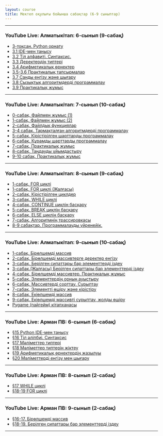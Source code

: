 ```yaml
---
layout: course
title: Мектеп оқулығы бойынша сабақтар (6-9 сыныптар)
---
```

<hr>
<div class="youtube-spoilers">
    <h3>YouTube Live: Алматыкітап: 6-сынып (9-сабақ)</h3>
    <ul>
        <li><a href="https://www.youtube.com/watch?v=KDoEtMxOCRs" target="_blank">3-тоқсан. Python орнату</a></li>
        <li><a href="https://www.youtube.com/watch?v=jj12O9Wd0qE" target="_blank">3.1 IDE-мен танысу</a></li>
        <li><a href="https://www.youtube.com/watch?v=1NtrhEHJNJc" target="_blank">3.2 Тіл алфавиті. Синтаксис.</a></li>
        <li><a href="https://www.youtube.com/watch?v=tn8_uxhwTbc" target="_blank">3.3 Деректердің типтері</a></li>
        <li><a href="https://www.youtube.com/watch?v=PTKwx9lVQyo" target="_blank">3.4 Арифметикалық өрнектер</a></li>
        <li><a href="https://www.youtube.com/watch?v=Wvs9g71uYcQ" target="_blank">3.5-3.6 Практикалық тапсырмалар</a></li>
        <li><a href="https://www.youtube.com/watch?v=s_K3m-Y6fXs" target="_blank">3.7 Санды енгізу және шығару</a></li>
        <li><a href="https://www.youtube.com/watch?v=JBalQbgXqyk" target="_blank">3.8 Сызықтық алгоритмдерді программалау</a></li>
        <li><a href="https://www.youtube.com/watch?v=y_P0qn4Q1Go" target="_blank">3.9 Практикалық жұмыс</a></li>
    </ul>
</div>
<hr>

<div class="youtube-spoilers">
    <h3>YouTube Live: Алматыкітап: 7-сынып (10-сабақ)</h3>
    <ul>
        <li><a href="https://www.youtube.com/watch?v=SIqvyQlVVvY" target="_blank">0-сабақ. Файлмен жұмыс (1)</a></li>
        <li><a href="https://www.youtube.com/watch?v=trapGb995OA" target="_blank">1-сабақ. Файлмен жұмыс (2)</a></li>
        <li><a href="https://www.youtube.com/watch?v=noMQfnJgH0k" target="_blank">2-сабақ. Файлдық функциялар</a></li>
        <li><a href="https://www.youtube.com/watch?v=tDvvRfPNAR4" target="_blank">3-4 сабақ. Тармақталған алгоритмдерді программалау</a></li>
        <li><a href="https://www.youtube.com/watch?v=tw79yTAW8u0" target="_blank">5-сабақ. Кірістірілген шарттарды программалау</a></li>
        <li><a href="https://www.youtube.com/watch?v=H17vQvgXS1Q" target="_blank">6-сабақ. Құрамды шарттарды программалау</a></li>
        <li><a href="https://www.youtube.com/watch?v=CIB4XMsVRgg" target="_blank">7-сабақ. Практикалық жұмыс</a></li>
        <li><a href="https://www.youtube.com/watch?v=nBjlx1W2Ako" target="_blank">8-сабақ. Таңдауды ұйымдастыру</a></li>
        <li><a href="https://www.youtube.com/watch?v=6UyNnrUbqsE" target="_blank">9-10 сабақ. Практикалық жұмыс</a></li>
    </ul>
</div>
<hr>

<div class="youtube-spoilers">
    <h3>YouTube Live: Алматыкітап: 8-сынып (9-сабақ)</h3>
    <ul>
        <li><a href="https://www.youtube.com/watch?v=yRYO0519Cjs" target="_blank">1-сабақ. FOR циклі</a></li>
        <li><a href="https://www.youtube.com/watch?v=0VQfSrSbzSM" target="_blank">1-сабақ. FOR циклі (Жалғасы)</a></li>
        <li><a href="https://www.youtube.com/watch?v=pcC52KRFpxk" target="_blank">2-сабақ. Кірістірілген циклдер</a></li>
        <li><a href="https://www.youtube.com/watch?v=eAYbsFJRZsY" target="_blank">3-сабақ. WHILE циклі</a></li>
        <li><a href="https://www.youtube.com/watch?v=ybbXzr_wNAs" target="_blank">4-сабақ. CONTINUE циклін басқару</a></li>
        <li><a href="https://www.youtube.com/watch?v=qeOz414IAOQ" target="_blank">5-сабақ. BREAK циклін басқару</a></li>
        <li><a href="https://www.youtube.com/watch?v=7Jpgn81SJjQ" target="_blank">6-сабақ. ELSE циклін басқару</a></li>
        <li><a href="https://www.youtube.com/watch?v=F5tRtEz7b20" target="_blank">7-сабақ. Алгоритмнің трассировкасы</a></li>
        <li><a href="https://www.youtube.com/watch?v=twOLAACMWuI" target="_blank">8-9 сабақтар. Программалауды үйренейік.</a></li>
    </ul>
</div>
<hr>
<div class="youtube-spoilers">
    <h3>YouTube Live: Алматыкітап: 9-сынып (10-сабақ)</h3>
    <ul>
        <li><a href="https://www.youtube.com/watch?v=kDLPkJjfOF8" target="_blank">1-сабақ. Бірөлшемді массив</a></li>
        <li><a href="https://www.youtube.com/watch?v=nO1EU72CBAM" target="_blank">2-сабақ. Бірөлшемді массивтерге деректер енгізу</a></li>
        <li><a href="https://www.youtube.com/watch?v=7bQAIrapfMs" target="_blank">3-сабақ. Берілген сипаттары бар элементтерді іздеу</a></li>
        <li><a href="https://www.youtube.com/watch?v=0fuYjIZ94eA" target="_blank">3-сабақ.(Жалғасы) Берілген сипаттары бар элементтерді іздеу</a></li>
        <li><a href="https://www.youtube.com/watch?v=UhbfhvOWiiM" target="_blank">4-сабақ. Бірөлшемді массивтер. Практикалық жұмыс</a></li>
        <li><a href="https://www.youtube.com/watch?v=weUWU0Lm4mU" target="_blank">5-сабақ. Элементтердің орнын ауыстыру</a></li>
        <li><a href="https://www.youtube.com/watch?v=vbpMWCstqhI" target="_blank">6-сабақ. Массивтерді сорттау. Сұрыптау</a></li>
        <li><a href="https://www.youtube.com/watch?v=q1WPmZ-nxuw" target="_blank">7-сабақ. Элементті өшіру және кірістіру</a></li>
        <li><a href="https://www.youtube.com/watch?v=lOW2uhKo8u8" target="_blank">8-сабақ. Екіөлшемді массив</a></li>
        <li><a href="https://www.youtube.com/watch?v=hsDE2zdRhPQ" target="_blank">9-сабақ. Екіөлшемді массивті сұрыптау, жолды өшіру</a></li>
        <li><a href="https://www.youtube.com/watch?v=u3vkjSDM9BQ" target="_blank">Pygame (пайгейм) кітапханасы</a></li>
    </ul>
</div>
<hr>
<div class="youtube-spoilers">
    <h3>YouTube Live: Арман ПВ: 6-сынып (6-сабақ)</h3>
    <ul>
        <li><a href="https://www.youtube.com/watch?v=/TMNiF1fNxr4" target="_blank">§15 Python IDE-мен танысу</a></li>
        <li><a href="https://www.youtube.com/watch?v=/hR03xLZVRfI" target="_blank">§16 Тіл әліпбиі. Синтаксис</a></li>
        <li><a href="https://www.youtube.com/watch?v=/PmnmMG6xkfo" target="_blank">§17 Мәліметтер типтері</a></li>
        <li><a href="https://www.youtube.com/watch?v=/0FHbX3m4NwA" target="_blank">§18 Мәліметтер типтерін жіктеу</a></li>
        <li><a href="https://www.youtube.com/watch?v=/WQnE0VfGESI" target="_blank">§19 Арифметикалық өрнектердің жазылуы</a></li>
        <li><a href="https://www.youtube.com/watch?v=/29WewCfP5ZI" target="_blank">§20 Мәліметтерді енгізу мен шығару</a></li>
    </ul>
</div>
<hr>
<div class="youtube-spoilers">
    <h3>YouTube Live: Арман ПВ: 8-сынып (2-сабақ)</h3>
    <ul>
        <li><a href="https://www.youtube.com/watch?v=/PzK1OMQYaNU" target="_blank">§17 WHILE циклі</a></li>
        <li><a href="https://www.youtube.com/watch?v=/RFKiHdCgzk4" target="_blank">§18-19 FOR циклі</a></li>
    </ul>
</div>
<hr>
<div class="youtube-spoilers">
    <h3>YouTube Live: Арман ПВ: 9-сынып (2-сабақ)</h3>
    <ul>
        <li><a href="https://www.youtube.com/watch?v=/F1_gn5jNC_E" target="_blank">§16-17. Бірөлшемді массив</a></li>
        <li><a href="https://www.youtube.com/watch?v=/9H3G4vB5_b8" target="_blank">§18-19. Берілген сипаттары бар элементтерді іздеу</a></li>
    </ul>
</div>
<hr>

